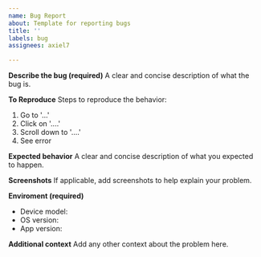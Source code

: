 ```yaml
---
name: Bug Report
about: Template for reporting bugs
title: ''
labels: bug
assignees: axiel7

---
```


**Describe the bug (required)**
A clear and concise description of what the bug is.

**To Reproduce**
Steps to reproduce the behavior:
1. Go to '...'
2. Click on '....'
3. Scroll down to '....'
4. See error

**Expected behavior**
A clear and concise description of what you expected to happen.

**Screenshots**
If applicable, add screenshots to help explain your problem.

**Enviroment (required)**
 - Device model: 
 - OS version: 
 - App version: 

**Additional context**
Add any other context about the problem here.
